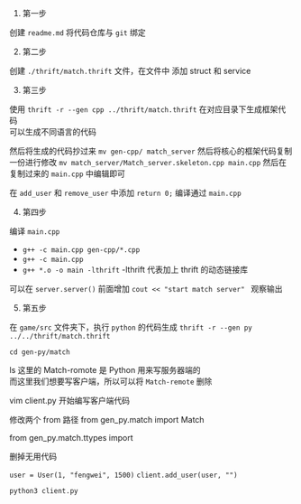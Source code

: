 1. 第一步

创建 `readme.md` 将代码仓库与 `git` 绑定

2. 第二步

创建 `./thrift/match.thrift` 文件，在文件中 添加 struct 和 service 

3. 第三步

使用 `thrift -r --gen cpp ../thrift/match.thrift` 在对应目录下生成框架代码  
可以生成不同语言的代码

然后将生成的代码抄过来 `mv gen-cpp/ match_server`
然后将核心的框架代码复制一份进行修改 `mv match_server/Match_server.skeleton.cpp main.cpp`
然后在复制过来的 `main.cpp` 中编辑即可

在 `add_user` 和 `remove_user` 中添加 `return 0;` 编译通过 `main.cpp` 

4. 第四步

编译 `main.cpp` 

- `g++ -c main.cpp gen-cpp/*.cpp`
- `g++ -c main.cpp`
- `g++ *.o -o main -lthrift` -lthrift 代表加上 thrift 的动态链接库

可以在 `server.server()` 前面增加 `cout << "start match server" ` 观察输出

5. 第五步

在 `game/src` 文件夹下，执行 `python`  的代码生成
`thrift -r --gen py ../../thrift/match.thrift`  

`cd gen-py/match`

ls 这里的 Match-romote 是 Python 用来写服务器端的  
而这里我们想要写客户端，所以可以将 `Match-remote` 删除

vim client.py 开始编写客户端代码

修改两个 from 路径 from gen_py.match import Match

from gen_py.match.ttypes import 

删掉无用代码

`user = User(1, "fengwei", 1500)`
`client.add_user(user, "")`

`python3 client.py`


